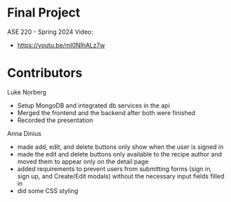 # Final Project
ASE 220 - Spring 2024
Video:
* https://youtu.be/mI0NIhALz7w

# Contributors

Luke Norberg
* Setup MongoDB and integrated db services in the api
* Merged the frontend and the backend after both were finished
* Recorded the presentation

Anna Dinius
* made add, edit, and delete buttons only show when the user is signed in
* made the edit and delete buttons only available to the recipe author and moved them to appear only on the detail page
* added requirements to prevent users from submitting forms (sign in, sign up, and Create/Edit modals) without the necessary input fields filled in
* did some CSS styling
